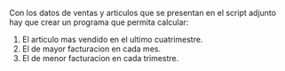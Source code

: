 Con los datos de ventas y articulos que se presentan en el script adjunto hay que crear un programa que permita calcular:

1. El articulo mas vendido en el ultimo cuatrimestre.
2. El de mayor facturacion en cada mes.
3. El de menor facturacion en cada trimestre.
